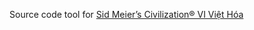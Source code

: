 Source code tool for [Sid Meier’s Civilization® VI Việt Hóa](https://github.com/game-viet-hoa/Civilization-VI-Viet-Hoa)
